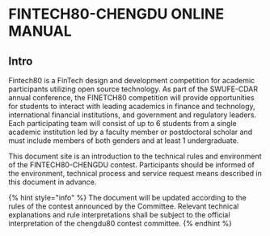 # FINTECH80-CHENGDU  ONLINE MANUAL

## Intro

Fintech80 is a FinTech design and development competition for academic participants utilizing open source technology. As part of the SWUFE-CDAR annual conference, the FINETCH80 competition will provide opportunities for students to interact with leading academics in finance and technology, international financial institutions, and government and regulatory leaders. Each participating team will consist of up to 6 students from a single academic institution led by a faculty member or postdoctoral scholar and must include members of both genders and at least 1 undergraduate.

This document site is an introduction to the technical rules and environment of the FINTECH80-CHENGDU contest. Participants should be informed of the environment, technical process and service request means described in this document in advance.  &#x20;

{% hint style="info" %}
The document will be updated according to the rules of the contest announced by the Committee. Relevant technical explanations and rule interpretations shall be subject to the official interpretation of the chengdu80 contest committee.
{% endhint %}
